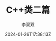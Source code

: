 ---
title: "C++类二篇"
date: 2024-01-26T17:38:13Z
draft: false
author: 李双双
tags:
image: /images/CPlusPlus1.png
description:
toc:
---